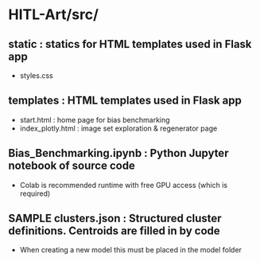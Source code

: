 # HITL-Art/src/

## static : statics for HTML templates used in Flask app
  - styles.css

## templates : HTML templates used in Flask app
  - start.html : home page for bias benchmarking
  - index_plotly.html : image set exploration & regenerator page

## Bias_Benchmarking.ipynb : Python Jupyter notebook of source code
  - Colab is recommended runtime with free GPU access (which is required)

## SAMPLE clusters.json : Structured cluster definitions. Centroids are filled in by code
  - When creating a new model this must be placed in the model folder




